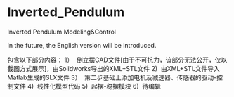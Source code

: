 # Inverted_Pendulum
Inverted Pendulum Modeling&Control

In the future, the English version will be introduced.

包含以下部分内容：
1）
  倒立摆CAD文件[由于不可抗力，该部分无法公开，仅以截图方式展示]，由Solidworks导出的XML+STL文件
2)
  由XML+STL文件导入Matlab生成的SLX文件
3）
  第二步基础上添加电机及减速器、传感器的驱动-控制文件
4)
  线性化模型代码
5)
  起摆-稳摆模块
6)
  待编辑
